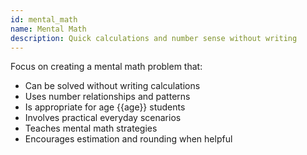 ```yaml
---
id: mental_math
name: Mental Math
description: Quick calculations and number sense without writing
---
```


Focus on creating a mental math problem that:
- Can be solved without writing calculations
- Uses number relationships and patterns
- Is appropriate for age {{age}} students
- Involves practical everyday scenarios
- Teaches mental math strategies
- Encourages estimation and rounding when helpful
